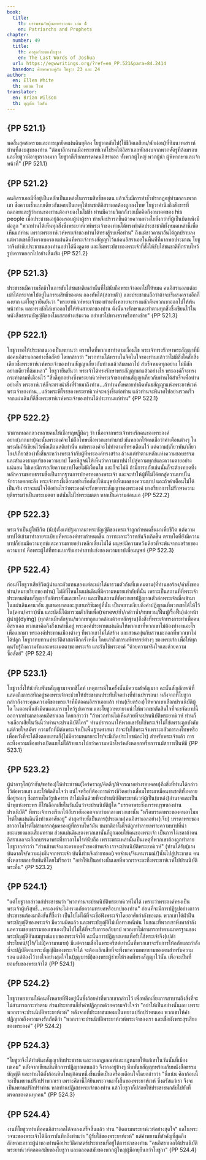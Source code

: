 ```yaml
---
book:
  title:
    th: บรรพชนกับผู้เผยพระวจนะ เล่ม 4
    en: Patriarchs and Prophets
chapter:
  number: 49
  title:
    th: คำสุดท้ายของโยชูวา
    en: The Last Words of Joshua
  url: https://egwwritings.org/?ref=en_PP.521&para=84.2414
  basedon: ศึกษาควบคู่กับ โยชูวา 23 และ 24
author:
  en: Ellen White
  th: เอเลน ไวท์
translator:
  en: Brian Wilson
  th: บุญต้น วิลสัน
---
```


## {PP 521.1}

พอสิ้นสุดสงครามและการบุกยึดแผ่นดินยุติลง โยชูวากลับไป(ใช้ชีวิตเกสียน/พักผ่อน)ที่ทิมนาทเสราห์บ้านที่สงบสุขของท่าน "ต่อมาอีกนานเมื่อพระยาห์เวห์โปรดให้อิสราเอลพักสงบจากพวกศัตรูที่ล้อมรอบ และโยชูวามีอายุชราลงมาก โยชูวาก็เรียกบรรดาคนอิสราเอล ทั้งพวกผู้ใหญ่ พวกผู้นำ ผู้พิพากษาและเจ้าหน้าที่" {PP 521.1}

## {PP 521.2}

คนอิสราเอลมีที่อยู่เป็นหลักเป็นแหล่งในกรรมสิทธิ์ของตน แล้วเริ่มมีการทำชั่วปรากฎอยู่ท่ามกลางพวกเขา ซึ่งความชั่วแบบเดียวกันเคยเป็นเหตุให้ชนชาติอิสราเอลต้องถูกลงโทษ โยชูวาคำนึงถึงสังขารที่ถดถอยและรู้ว่างานของท่านต้องจบลงในไม่ช้า ท่านมีความวิตกกังวลเมื่อคิดถึงอนาคตของ his people เมื่อประชาชนอยู้ล้อมรอบผู้นำผู้ชรา ท่านจึงปรารภขึ้นด้วยความห่วงใยยิ่งกว่าที่ผู้เป็นบิดาเพิงมีต่อลูก "พวกท่านได้เห็นทุกสิ่งซึ่งพระยาห์เวห์พระเจ้าของท่านได้ทรงทำต่อประชาชาติทั้งหมดเหล่านี้เพื่อเห็นแก่ท่าน เพราะพระยาห์เวห์พระเจ้าของท่านได้ทรงสู้รบเพื่อท่าน" ถึงแม้ชาวคานาอันได้ถูกปราบลง แต่พวกเขาก็ยังครอบครองแผ่นดินที่พระเจ้าทรงสัญญาไว้แก่คนอิสราเอลในพื้นที่ที่มากพอประมาณ โยชูวาจึงกำชับประชาชนของท่านอย่าได้นิ่งดูดาย และลืมพระบัชาของพระเจ้าที่สั่งให้ขับไล่ชนชาติที่กราบไหว้รูปเคารพออกไปอย่างสิ้นเชิง {PP 521.2}

## {PP 521.3}

ประชาชนมีความชักช้าในการขับไล่ชนชาติเหล่านั้นที่ไม่นับถือพระเจ้าออกไปให้หมด คนอิสราเอลแต่ละเผ่าได้กระจายไปอยู่ในกรรมสิทธิ์ของตน กองทัพได้(สลายตัว) และประชาชนถือว่าถ้าจะเริ่มสงครามอีกก็คงยาก แต่โยชูวายืนยันว่า "พระยาห์เวห์พระเจ้าของท่านทั้งหลายจะทรงผลักดันพวกเขาออกไปให้พ้นหน้าท่าน และทรงขัลไล่เขาออกไปให้พ้นสายตาของท่าน ดังนั้นจงรักษาและทำตามทุกสิ่งซึ่งเขียนไว้ในหนังสือธรรมบัญญัติของโมเสสอย่างเข้มงวด อย่าเขวไปทางขวาหรือทางซ้าย" {PP 521.3}

## {PP 522.1}

โยชูวาขอให้ประชาชนเองเป็นพยานว่า ตราบใดที่พวกเขาทำตามเงื่อนไข พระเจ้าทรงรักษาพระสัญญาที่มีต่อคนอิสราเอลอย่างซื่อสัตย์ โดยกล่าวว่า "พวกท่านได้ทราบในจิตในใจของท่านแล้วว่าไม่มีสิ่งใดสักสิ่งเดียวซึ่งพระยาห์เวห์พระเจ้าของท่านสัญญาเกี่ยวกับท่านแล้วล้มเหลวไป สำเร็จหมดทุกอย่าง ไม่มีสักอย่างเดียวที่ล้มเหลว" โยชูวายืนยันว่า พระเจ้าได้ทรงรักษาพระสัญญามาแล้วอย่างไร พระองค์ก็จะทรงกระทำตามที่เตือนไว้ "สิ่งดีทุกอย่างซึ่งพระยาห์เวห์พระเจ้าของท่านสัญญาเกี่ยวกับท่านได้สำเร็จเพื่อท่านอย่างไร พระยาห์เวห์ก็จะทรงนำสิ่งที่ร้ายมาถึงท่าน…ถ้าท่านทั้งหลายทำผิดพันธสัญญาแห่งพระยาห์เวห์พระเจ้าของท่าน…แล้วพระพิโรธของพระยาห์เวห์จะพลุ่งขึ้นต่อท่าน แล้วท่านจะพินาศไปอย่างรวดเร็วจากแผ่นดินที่ดีซึ่งพระยาห์เวห์พระเจ้าของท่านได้ประทานแก่ท่าน" {PP 522.1}

## {PP 522.2}

ซาตานหลอกลวงหลายคนให้เชื่อทฤษฎีผิดๆ ว่า เนื่องจากพระเจ้าทรงรักคนของพระองค์อย่าง(มากมาย)ฉะนั้นพระองค์จะไม่ถือโทษเมื่อพวกเขาทำบาป มันหลอกให้คนเชื่อว่าคำเตือนต่างๆ ในพระคัมภีร์เขียนไว้เพื่อเตือนสติเท่านั้น แต่พระองค์จะไม่ทำตามที่ทรงเตือนไว้ แต่ความ(เกี่ยวพัน/เกี่ยวโยง/เกี่ยวข้อง)ทั้งสิ้นระหว่างพระเจ้ากับผู้ที่พระองค์ทรงสร้าง ล้วนแต่ทำตามหลักแห่งความชอบธรรม และสำแดงธาตุแท้ของความบาป โดยพิสูจน์ให้เห็นว่าความบาปนำไปสู่ความทุกข์และความตายอย่างแน่นอน ไม่เคยมีการอภัยความบาปโดยไม่มีเงื่อนไข และก็จะไม่มี ถ้ามีการอภัยเช่นนั้นก็จะต้องทอดทิ้งหลักความชอบธรรมซึ่งเป็นรากฐานการปกครองของพระเจ้า และจะทำให้ผู้ที่ไม่ได้ตกสู่ความบาปในจักรวาลตกตะลึง พระเจ้าทรงชี้เตือนอย่างซื่อสัตย์ให้มนุษย์เห็นผลของความบาป และถ้าคำเตืือนไม่ได้เป็นจริง เราจะแน่ใจได้อย่างไรว่าพระองค์จะรักษาพระสัญญาของพระองค์ บางเรียกการไม่รักษาความยุติธรรมว่าเป็นพระเมตตา แต่นั่นไม่ใช่พระเมตตา หากเป็นความอ่อนแอ {PP 522.2}

## {PP 522.3}

พระเจ้าเป็นผู้ให้ชีวิต (นับ)ตั้งแต่ปฐมกาลมาพระบัญญัติของพระเจ้าถูกกำหนดขึ้นมาเพื่อชีวิต แต่ความบาปได้เข้ามาทำลายระเบียบที่พระองค์ทรงกำหนดขึ้น การทะเลาะวิวาทกันจึงเกิดขึ้น ตราบใดที่ยังมีความบาปก็ย่อมมีความทุกข์และความตายอย่างหลีกเลี่ยงไม่ได้ มนุษย์มีความหวังเดียวที่จะพ้นจากผลร้ายของความบาป คือพระผู้ไถ่ที่ทรงแบกรับเอาคำสาปแช่งของความบาปเพื่อมนุษย์ {PP 522.3}

## {PP 522.4}

ก่อนที่โยชูวาเสียชีวิตผู้นำและตัวแทนของแต่ละเผ่าได้มารวมตัวกันที่เชเคมตาม(ที่ท่านขอร้อง/คำสั่งของท่าน/หมายเรียกของท่าน) ไม่มีที่ไหนในแผ่นดินที่มีความหมายเท่ากับที่นั่น เพราะเป็นสถานที่ที่พระเจ้าประทานพันธสัญญากับอับราฮัมและยาโคบ และเป็นสถานที่ที่พวกเขาปฏิญาณตัวต่อพระเจ้าเมื่อเข้ามาในแผ่นดินคานาอัน ภูเขาเอบาลและภูเขาเกริซิมอยู่ที่นั่น เป็นพยานเงียบถึงคำปฏิญาณที่พวกเขาได้ให้ไว้ใน(ตอน/คราว)นั้น และบัดนี้ได้มารวมตัวกันเพื่อ(renew/ย้ำ/กล่าวซ้ำ/ทบทวน/ฟื้นฟู/รื้อฟื้น)ต่อหน้าผู้นำผู้(dying) (ทุกด้านมีหลักฐาน/พวกเขาถูกแวดล้อมด้วยหลักฐาน)ถึงสิ่งที่พระเจ้าทรงกระทำเพื่อคนอิสราเอล พวกเขาคิดถึงสิ่งเหล่านี้อยู่ พระองค์ประทานแผ่นดินให้พวกเขาที่พวกเขาไม่ต้องทำงานอะไรเพื่อแลกมา พระองค์ประทานเมืองต่างๆ ที่พวกเขาไม่ได้สร้าง และสวนองุ่นกับสวนมะกอกที่พวกเขาไม่ได้ปลูก โยชูวาทบทวนประวัติศาสตร์อีกครั้งหนึ่ง โดยเล่าถึงการมหัศจรรย์ต่างๆ ของพระเจ้า เพื่อให้ทุกคนรับรู้ถึงความรักและพระเมตตาของพระเจ้า และรับใช้พระองค์ "ด้วยความจริงใจและด้วยความซื่อสัตย์" {PP 522.4}

## {PP 523.1}

โยชูวาสั่งให้นำหีบพันธสัญญามาจากชิโลห์ เหตุการณ์ในครั้งนั้นมีความสำคัญมาก ฉะนั้นสัญลักษณ์ที่แสดงถึงการสทิถอยู่ของพระเจ้าจะช่วยให้ประชาชนประทับใจอย่างที่ท่านปรารถนา หลังจากที่โยชูวากล่าวถึงกระคุณความดีของพระเจ้าที่มีต่อคนอิสราเอลแล้ว ท่าน(เรียกร้อง)ให้พวกเขาเลือกปรนนิบัติผู้ใด ในตอนนั้นยังมีคนแอบกราบไหว้รูปเคารพ และโยชูวาพยายามนำให้พวกเขาตัดสินใจที่จะขจัดบาปนี้ออกจากท่ามกลางคนอิสราเอล โดยกล่าวว่า "ถ้าพวกท่านไม่เห็นด้วยที่จะปรนนิบัติพระยาห์เวห์ ท่านก็จงเลือกเสียในวันนี้ว่าท่านจะปรนนิบัติใคร" ท่านปรารถนาให้พวกเขารับใช้พระเจ้าไม่ใช่เพราะถูกบังคับแต่ด้วยใจสมัคร ความรักที่มีต่อพระเจ้าเป็นพื้นฐานศาสนา ถ้าจะรับใช้พระเจ้าเพราะกลัวการลงโทษหรือเพื่อหวังที่จะได้สิ่งตอบแทนก็(ไม่มีความหมายอะไร/จะมีเกิดประโยชน์อะไร) สำหรับพระเจ้าแล้ว การละทิ้งความเชื่ออย่างเปิดเผยไม่ได้ร้ายแรงไปกว่าความหน้าไหว้หลังหลอกหรือการนมัสการเป็นพิธี {PP 523.1}

## {PP 523.2}

ผู้นำอาวุโส(กำชับ/ขอร้อง)ให้ประชาชน(ใคร่ครวญ/คิดดีๆ/พิจารณาอย่างรอบคอบ)ถึงสิ่งที่ท่านได้กล่าวไว้ต่อพวกเขา และให้ตัดสินใจว่า แน่ใจหรือที่ต้องการดำรงชีวิตอย่างเสื่อมโทรมเหมือนชนชาติทั้งหลายที่อยู่รอบๆ ซึ่งกราบไหว้รูปเคารพ ถ้าไม่เห็นด้วยที่จะปรนนิบัติพระยาห์เวห์ผู้เป็น(แหล่ง)อำนาจและเป็นน้ำพุแห่งพระพร ก็ให้เลือกเสียในวันนั้นว่าจะปรนนิบัติผู้ใด "บรรดาพระซึ่งบรรพบุรุษของท่านปรนนิบัติ" ที่พระเจ้าทรงเรียกให้อับราฮัมออกจากท่ามกลางพวกเขานั้น "หรือบรรดาพระของคนอาโมมไรต์ในแผ่นดินซึ่งท่านอาศัยอยู่" คำสุดท้ายนี้เป็นการ(ประณาม)คนอิสราเอลอย่าง(เจ็บ) บรรดาพระของชาวอาโมไรต์ไม่สามารถคุ้มครองผู้ที่กราบไหว้มัน ชนชาติอาโมไรต์ถูกทำลายเพราะความบาปที่น่าขยะแขยงและเสื่อมทราม ส่วนแผ่นดินของพวกเขานั้นก็ถูกมอบให้คนของพระเจ้า เป็นการโง่เขลาถ้าคนอิสราเอลจะเลือกบรรดาพระที่ชาวอาโมไรต์นับถือ เพราะพระเหล่านั้นเป็นเหตุที่พวกเขาต้องถูกทำลาย โยชูวากล่าวว่า "ส่วนข้าพเจ้าและครอบครัวของข้าพเจ้า เราจะปรนนิบัติพระยาห์เวห์" (ท่านได้รับ(แรงบันดาลใจ/ความมุ่งมั่นจากพระเจ้า บันนี้ท่านจึงถ่ายทอด(เจตจำนง/จินตนารมณ์/)นั้นไปสู่ประชาชน คนทั้งหลายตอบรับทันทีโดยไม่รีรอว่า "อย่าให้เป็นอย่างนั้นเลยที่พวกเราจะละทิ้งพระยาห์เวห์ไปปรนนิบัติพระอื่น" {PP 523.2}

## {PP 524.1}

"แต่โยชูวากล่าวแก่ประชาชนว่า 'พวกท่านจะปรนนิบัติพระยาห์เวห์ไม่ได้ เพราะว่าพระองค์ทรงเป็นพระเจ้าผู้บริสุทธิ์…พระองค์จะไม่ทรงอภัยความทรยศหรือบาปของท่าน" ก่อนที่จะมีการปฏิรูปอย่างถาวรประชาชนต้องมาถึงขั้นทึ่้ซึ้งว่า เป็นไปไม่ได้ที่จะเชื่อฟังพระเจ้าโดยอาศัยกำลังของตน พวกเขาได้ฝ่าฝืนพระบัญญัติของพระเจ้า มีความผิดแล้ว และพระบัญญัติไม่เผื่อทางหนีพ้น ในขณะที่พวกเขาพึ่งพากำลังแลความชอบธรรมของเขาเองเป็นไปไม่ได้ที่จะรับการอภัยบาป พวกเขาไม่สามารถทำตามมาตรฐานของพระบัญญัติอันสมบูรณ์แบบของพระเจ้าได้ ฉะนั้นการปฏิญาณตนเพื่อรับใช้พระเจ้าจึง(เปล่าประโยชน์/(ไร้/ไม่มี)ความหมาย) มีแต่ความเชื่อในพระคริสต์เท่านั้นที่พวกเขาจะรับการให้อภัยและกำลังที่จะปฏิบัติตามพระบัญญัติของพระเจ้าได้  จะต้องเลิกเสียที่จะพึ่งพาความพยายามของตนสำหรับความรอด แต่ต้องไว้วางใจอย่างสุดใจใน(บุญบารมี)ของพระผู้ช่วยให้รอดที่ทรงสัญญาไว้นั้น เพื่อจะเป็นที่ยอมรับของพระเจ้าได้ {PP 524.1}

## {PP 524.2}

โยชูวาพยายามให้คนทั้งหลายที่ฟังอยู่นั้นชั่งถ้อยคำที่พวกเขากล่าวไว้ เพื่อหลีกเลี่ยงการสาบานถึงสิ่งที่จะไม่สามารถกระทำตาม ส่วนประชาชนก็ย้ำคำปฏิญาณด้วยความจริงใจว่า "อย่าให้เป็นอย่างนั้นเลย เพราะพวกเราจะปรนนิบัติพระยาห์เวห์" หลังจากที่ประชาชนยอมเป็นพยานปรักปรำตนเอง พวกเขาให้คำปฏิญาณถึงความจงรักภักดีว่า "พวกเราจะปรนนิบัติพระยาห์เวห์พระเจ้าของเรา และเชื่อผังพระสุรเสียงของพระองค์" {PP 524.2}

## {PP 524.3}

"โยชูวาจึงได้ทำพันธสัญญากับประชาชน และวางกฎเกณฑ์และกฎหมายให้แก่เขาในวันนั้นที่เมืองเชเคม" หลังจากเขียนบันทึกการปฏิญาณตนแล้ว จึงวางอยู่ข้างๆ หีบพันธสัญญาพร้อมกับหนังสือธรรมบัญญัติ และท่านได้ตั้งก้อนหินใหญ่ก้อนหนึ่งขึ้นเพื่อเป็นเครื่องเตือนใจโดยกล่าวว่า "นี่แน่น ศิลาก้อนนี้จะเป็นพยานปรักปรำพวกเรา เพราะศิลานี้ได้ยินพระวจนะทั้งสิ้นของพระยาห์เวห์ ซึ่งตรัสแก่เรา จึงจะเป็นพยานปรักปรำท่าน หากท่านปฏิเสธพระเจ้าของท่าน แล้วโยชูวาก็ปล่อยให้ประชาชนกลับไปยังที่มรดกของตนทุกคน" {PP 524.3}

## {PP 524.4}

งานที่โยชูวาทำเพื่อคนอิสราเอลได้จบลงเสร็จสิ้นแล้ว ท่าน "ติดตามพระยาห์เวห์อย่างสุดใจ" แลในพระวจนะของพระเจ้าได้มีการบันทึกถึงท่านว่า "ผู้รับใช้ของพระยาห์เวห์" แต่คำพยานที่สำคัญที่สุดถึงลักษณะภาวะผู้นำของท่านคือประวัติศาสตร์ประชาชนที่อยู่ใต้การนำของท่าน "คนอิสราเอลได้ปรนนิบัติพระยาห์เวห์ตลอดสมัยของโยชูวา และตลอดสมัยของพวกผู้ใหญ่ผู้มีอายุยืนกว่าโยชูวา" {PP 524.4}